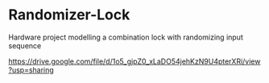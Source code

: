 # Randomizer-Lock
Hardware project modelling a combination lock with randomizing input sequence

https://drive.google.com/file/d/1o5_gjpZ0_xLaDO54jehKzN9U4pterXRi/view?usp=sharing
